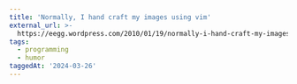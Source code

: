 ```yaml
---
title: 'Normally, I hand craft my images using vim'
external_url: >-
  https://eegg.wordpress.com/2010/01/19/normally-i-hand-craft-my-images-using-vim/
tags:
  - programming
  - humor
taggedAt: '2024-03-26'
---
```


